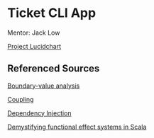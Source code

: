 # Ticket CLI App

Mentor: Jack Low

[Project Lucidchart](https://lucid.app/lucidchart/03eca88a-100f-43e0-a53c-8eda25653a46/edit?invitationId=inv_cfaef401-6de7-4d70-a9d5-7b1d8237c815&referringApp=slack&page=0_0#)

## Referenced Sources

[Boundary-value analysis](https://en.wikipedia.org/wiki/Boundary-value_analysis)

[Coupling](https://en.wikipedia.org/wiki/Coupling_(computer_programming))

[Dependency Injection](http://di-in-scala.github.io/)

[Demystifying functional effect systems in Scala](https://medium.com/wix-engineering/demystifying-functional-effect-systems-in-scala-14419039a423)